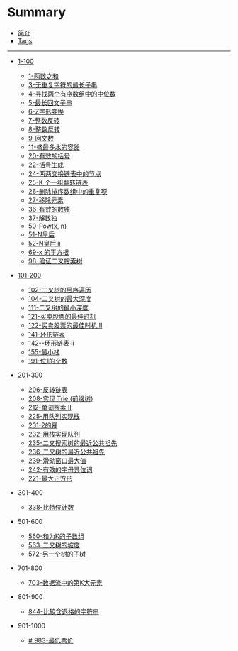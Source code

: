 # Summary

* [简介](README.md)
* [Tags](tags.md)

---

* [1-100](1-100.md)
  * [1-两数之和](1-100/1-two-sum.md)
  * [3-无重复字符的最长子串](1-100/3-longest-substring-without-repeating-characters.md)
  * [4-寻找两个有序数组中的中位数](1-100/4-median-of-two-sorted-arrays.md)
  * [5-最长回文子串](1-100/5-longest-palindromic-substring.md)
  * [6-Z字形变换](1-100/6-zigzag-conversion.md)
  * [7-整数反转](1-100/7-reverse-integer.md)
  * [8-整数反转](1-100/8-string-to-integer-atoi.md)
  * [9-回文数](1-100/9-palindrome-number.md)
  * [11-盛最多水的容器](1-100/11-container-with-most-water.md)
  * [20-有效的括号](1-100/20-valid-parentheses.md)
  * [22-括号生成](1-100/22-generate-parentheses.md)
  * [24-两两交换链表中的节点](1-100/24-swap-nodes-in-pairs.md)
  * [25-K 个一组翻转链表](1-100/25-reverse-nodes-in-k-group.md)
  * [26-删除排序数组中的重复项](1-100/26-remove-duplicates-from-sorted-array.md)
  * [27-移除元素](1-100/27-remove-element.md)
  * [36-有效的数独](1-100/36-valid-sudoku.md)
  * [37-解数独](1-100/37-sudoku-solver.md)
  * [50-Pow\(x, n\)](1-100/50-powx-n.md)
  * [51-N皇后](1-100/51-n-queens.md)
  * [52-N皇后 ii](1-100/52-n-queens-ii.md)
  * [69-x 的平方根](1-100/69-sqrtx.md)
  * [98-验证二叉搜索树](1-100/98-validate-binary-search-tree.md)
* [101-200](101-200.md)
  * [102-二叉树的层序遍历](101-200/102-binary-tree-level-order-traversal.md)
  * [104-二叉树的最大深度](101-200/104--maximum-depth-of-binary-tree.md)
  * [111-二叉树的最小深度](101-200/111-minimum-depth-of-binary-tree.md)
  * [121-买卖股票的最佳时机](101-200/121-best-time-to-buy-and-sell-stock.md)
  * [122-买卖股票的最佳时机 II](101-200/122-best-time-to-buy-and-sell-stock-ii.md)
  * [141-环形链表](101-200/141-linked-list-cycle.md)
  * [142--环形链表 ii](101-200/142-linked-list-cycle-ii.md)
  * [155-最小栈](101-200/155-min-stack.md)
  * [191-位1的个数](101-200/191-number-of-1-bits.md)
  
* 201-300
  * [206-反转链表](201-300/206-reverse-linked-list.md)
  * [208-实现 Trie (前缀树)](201-300/208-implement-trie-prefix-tree.md)
  * [212-单词搜索 II](201-300/212-word-search-ii.md)
  * [225-用队列实现栈](201-300/225-implement-stack-using-queues.md)
  * [231-2的幂](201-300/231-power-of-two.md)
  * [232-用栈实现队列](201-300/232-implement-queue-using-stacks.md)
  * [235-二叉搜索树的最近公共祖先](201-300/235-lowest-common-ancestor-of-a-binary-search-tree.md)
  * [236-二叉树的最近公共祖先](201-300/236-lowest-common-ancestor-of-a-binary-tree.md)
  * [239-滑动窗口最大值](201-300/239-sliding-window-maximum.md)
  * [242-有效的字母异位词](201-300/242-valid-anagram.md)
  * [221-最大正方形](201-300/221-maximal-squaremd.md)

* 301-400  
  * [338-比特位计数](301-400/338-counting-bits.md)
* 501-600
  * [560-和为K的子数组](501-600/560-subarray-sum-equals-k.md)
  * [563-二叉树的坡度](501-600/563-binary-tree-tilt.md)
  * [572-另一个树的子树](501-600/572-subtree-of-another-tree.md)
* 701-800
  * [703-数据流中的第K大元素](701-800/703-kth-largest-element-in-a-stream.md)
* 801-900
  * [844-比较含退格的字符串](801-900/844-backspace-string-compare.md)
* 901-1000
  * [\# 983-最低票价](901-1000/983-minimum-cost-for-tickets.md)

